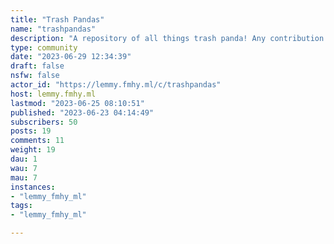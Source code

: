 ```yaml
---
title: "Trash Pandas" 
name: "trashpandas"
description: "A repository of all things trash panda! Any contribution in the form of art, pictures and videos of trash pandas are welcome!"
type: community
date: "2023-06-29 12:34:39"
draft: false
nsfw: false
actor_id: "https://lemmy.fmhy.ml/c/trashpandas"
host: lemmy.fmhy.ml
lastmod: "2023-06-25 08:10:51"
published: "2023-06-23 04:14:49"
subscribers: 50
posts: 19
comments: 11
weight: 19
dau: 1
wau: 7
mau: 7
instances:
- "lemmy_fmhy_ml"
tags: 
- "lemmy_fmhy_ml"

---
```

